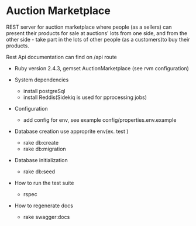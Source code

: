 # Auction Marketplace

REST server for auction marketplace where people (as a sellers) can 
present their products for sale at auctions' lots from one side,
and from the other side - take part in the lots of other people (as a customers)to buy their products.

Rest Api documentation can find on /api route 

* Ruby version
  2.4.3, gemset AuctionMarketplace (see rvm configuration) 

* System dependencies
  - install postgreSql 
  - install Reddis(Sidekiq is used for pprocessing jobs)

* Configuration
  - add config for env, see example config/properties.env.example  

* Database creation
  use approprite env(ex. test )
  - rake db:create
  - rake db:migration

* Database initialization
  - rake db:seed

* How to run the test suite
  - rspec 
* How to regenerate docs
  - rake swagger:docs
